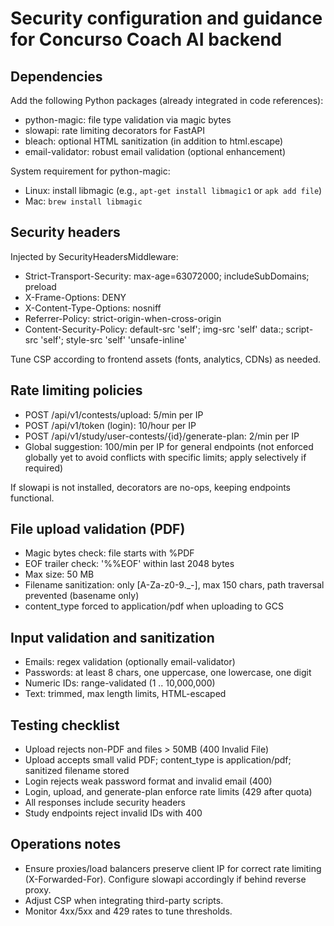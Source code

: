 # Security configuration and guidance for Concurso Coach AI backend

## Dependencies

Add the following Python packages (already integrated in code references):
- python-magic: file type validation via magic bytes
- slowapi: rate limiting decorators for FastAPI
- bleach: optional HTML sanitization (in addition to html.escape)
- email-validator: robust email validation (optional enhancement)

System requirement for python-magic:
- Linux: install libmagic (e.g., `apt-get install libmagic1` or `apk add file`)
- Mac: `brew install libmagic`

## Security headers
Injected by SecurityHeadersMiddleware:
- Strict-Transport-Security: max-age=63072000; includeSubDomains; preload
- X-Frame-Options: DENY
- X-Content-Type-Options: nosniff
- Referrer-Policy: strict-origin-when-cross-origin
- Content-Security-Policy: default-src 'self'; img-src 'self' data:; script-src 'self'; style-src 'self' 'unsafe-inline'

Tune CSP according to frontend assets (fonts, analytics, CDNs) as needed.

## Rate limiting policies
- POST /api/v1/contests/upload: 5/min per IP
- POST /api/v1/token (login): 10/hour per IP
- POST /api/v1/study/user-contests/{id}/generate-plan: 2/min per IP
- Global suggestion: 100/min per IP for general endpoints (not enforced globally yet to avoid conflicts with specific limits; apply selectively if required)

If slowapi is not installed, decorators are no-ops, keeping endpoints functional.

## File upload validation (PDF)
- Magic bytes check: file starts with %PDF
- EOF trailer check: '%%EOF' within last 2048 bytes
- Max size: 50 MB
- Filename sanitization: only [A-Za-z0-9._-], max 150 chars, path traversal prevented (basename only)
- content_type forced to application/pdf when uploading to GCS

## Input validation and sanitization
- Emails: regex validation (optionally email-validator)
- Passwords: at least 8 chars, one uppercase, one lowercase, one digit
- Numeric IDs: range-validated (1 .. 10,000,000)
- Text: trimmed, max length limits, HTML-escaped

## Testing checklist
- Upload rejects non-PDF and files > 50MB (400 Invalid File)
- Upload accepts small valid PDF; content_type is application/pdf; sanitized filename stored
- Login rejects weak password format and invalid email (400)
- Login, upload, and generate-plan enforce rate limits (429 after quota)
- All responses include security headers
- Study endpoints reject invalid IDs with 400

## Operations notes
- Ensure proxies/load balancers preserve client IP for correct rate limiting (X-Forwarded-For). Configure slowapi accordingly if behind reverse proxy.
- Adjust CSP when integrating third-party scripts.
- Monitor 4xx/5xx and 429 rates to tune thresholds.
